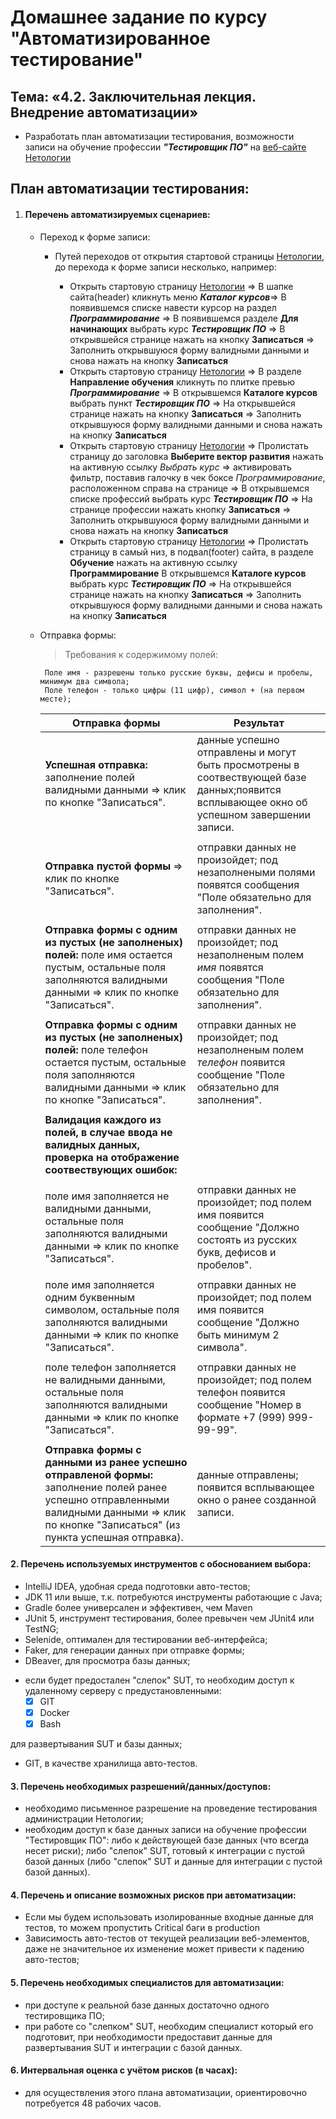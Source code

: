 # Домашнее задание по курсу "Автоматизированное тестирование"
## Тема: «4.2. Заключительная лекция. Внедрение автоматизации»
- Разработать план автоматизации тестирования, возможности записи на обучение профессии ***"Тестировщик ПО"*** на [веб-сайте Нетологии](https://netology.ru/)
## План автоматизации тестирования:  
1. #### Перечень автоматизируемых сценариев:
   
   * Переход к форме записи:
        * Путей переходов от открытия стартовой страницы [Нетологии](https://netology.ru/), до перехода к форме записи несколько, например:
        
           + Открыть стартовую страницу [Нетологии](https://netology.ru/) => В шапке сайта(header) кликнуть меню ***Каталог курсов***=> В появившемся списке навести курсор на раздел ***Программирование*** => В появившемся разделе **Для начинающих** выбрать курс ***Тестировщик ПО*** => В открывшейся странице нажать на кнопку **Записаться** => Заполнить открывшуюся форму валидными данными и снова нажать на кнопку **Записаться**
           + Открыть стартовую страницу [Нетологии](https://netology.ru/) => В разделе **Направление обучения**  кликнуть по плитке превью ***Программирование*** => В открывшемся **Каталоге курсов** выбрать пункт ***Тестировщик ПО*** => На открывшейся странице нажать на кнопку **Записаться** => Заполнить открывшуюся форму валидными данными и снова нажать на кнопку **Записаться**
           + Открыть стартовую страницу [Нетологии](https://netology.ru/) => Пролистать страницу до заголовка **Выберите вектор развития** нажать на активную ссылку *Выбрать курс* => активировать фильтр, поставив галочку в чек боксе *Программирование*, расположенном справа на странице => В открывшемся списке профессий выбрать курс ***Тестировщик ПО*** => На странице профессии нажать кнопку **Записаться** => Заполнить открывшуюся форму валидными данными и снова нажать на кнопку **Записаться**
           + Открыть стартовую страницу [Нетологии](https://netology.ru/) => Пролистать страницу в самый низ, в подвал(footer) сайта, в разделе **Обучение** нажать на активную ссылку **Программирование** В открывшемся **Каталоге курсов** выбрать курс ***Тестировщик ПО*** => На открывшейся странице нажать на кнопку **Записаться** => Заполнить открывшуюся форму валидными данными и снова нажать на кнопку **Записаться**
   
   * Отправка формы:
    
       >Требования к содержимому полей:
        ```
         Поле имя - разрешены только русские буквы, дефисы и пробелы, минимум два символа;
         Поле телефон - только цифры (11 цифр), символ + (на первом месте);
       ```
      | Отправка формы                                               |  Результат                                                                     |
      |--------------------------------------------------------------|--------------------------------------------------------------------------------|
      |__Успешная отправка:__ заполнение полей валидными данными => клик по кнопке "Записаться".  |данные успешно отправлены и могут быть просмотрены в соотвествующей базе данных;появится всплывающее окно об успешном завершении записи.|
      |                                                              |                        |
      |__Отправка пустой формы__ => клик по кнопке "Записаться".|отправки данных не произойдет; под незаполнеными полями появятся сообщения "Поле обязательно для заполнения".| 
      |                                                              |                                                                                        |
      |__Отправка формы с одним из пустых (не заполненых) полей:__ поле имя остается пустым, остальные поля заполняются валидными данными => клик по кнопке "Записаться".|отправки данных не произойдет; под незаполненым полем *имя* появятся сообщения "Поле обязательно для заполнения".|
      |                                                              |                                                                                       |
      |__Отправка формы с одним из пустых (не заполненых) полей:__ поле телефон остается пустым, остальные поля заполняются валидными данными => клик по кнопке "Записаться".|отправки данных не произойдет; под незаполненым полем *телефон* появится сообщение "Поле обязательно для заполнения".|
      |                                                               |                                                                                      |
      |__Валидация каждого из полей, в случае ввода не валидных данных, проверка на отображение соотвествующих ошибок:__                                     
      |                                              |                                              |
      |поле имя заполняется не валидными данными, остальные поля заполняются валидными данными => клик по кнопке "Записаться".|отправки данных не произойдет; под полем имя появится сообщение "Должно состоять из русских букв, дефисов и пробелов".|
      |                                              |                                                |
      |поле имя заполняется одним буквенным символом, остальные поля заполняются валидными данными => клик по кнопке "Записаться".|отправки данных не произойдет; под полем имя появится сообщение "Должно быть минимум 2 символа".|
      |                                              |                                                 |
      |поле телефон заполняется не валидными данными, остальные поля заполняются валидными данными => клик по кнопке "Записаться".|отправки данных не произойдет; под полем телефон появится сообщение "Номер в формате +7 (999) 999-99-99".|
      |                                                 |                                                  |
      |__Отправка формы с данными из ранее успешно отправленой формы:__ заполнение полей ранее успешно отправленными валидными данными => клик по кнопке "Записаться" (из пункта успешная отправка).|данные отправлены; появится всплывающее окно о ранее созданной записи.| 
   
 #### 2. Перечень используемых инструментов с обоснованием выбора:
 
   + IntelliJ IDEA, удобная среда подготовки авто-тестов;
   + JDK 11 или выше, т.к. потребуются инструменты работающие с Java;
   + Gradle более универсален и эффективен, чем Maven
   + JUnit 5, инструмент тестирования, более превычен чем JUnit4 или TestNG;
   + Selenide, оптимален для тестировании веб-интерфейса;
   + Faker, для генерации данных при отправке формы;
   + DBeaver, для просмотра базы данных;
  
  * если будет предостален "слепок" SUT, то необходим доступ к удаленному серверу с предустановленными:
     - [x] GIT
     - [x] Docker
     - [x] Bash
   
  для развертывания SUT и базы данных;
   + GIT, в качестве хранилища авто-тестов.
 
#### 3. Перечень необходимых разрешений/данных/доступов:
  + необходимо письменное разрешение на проведение тестирования администрации Нетологии;
  + необходим доступ к базе данных записи на обучение профессии "Тестировщик ПО":
  либо к действующей базе данных (что всегда несет риски);
  либо "слепок" SUT, готовый к интеграции с пустой базой данных (либо "слепок" SUT и данные для интеграции с пустой базой данных).
  
#### 4. Перечень и описание возможных рисков при автоматизации:
  + Если мы будем использовать изолированные входные данные для тестов, то можем пропустить Critical баги в production
  + Зависимость авто-тестов от текущей реализации веб-элементов, даже не значительное их изменение может привести к падению авто-тестов;
  
#### 5. Перечень необходимых специалистов для автоматизации:
  + при доступе к реальной базе данных достаточно одного тестировщика ПО;
  + при работе со "слепком" SUT, необходим специалист который его подготовит, при необходимости предоставит данные для развертывания SUT и интеграции с базой данных.

#### 6. Интервальная оценка с учётом рисков (в часах):
  + для осуществления этого плана автоматизации, ориентировочно потребуется 48 рабочих часов.


 





